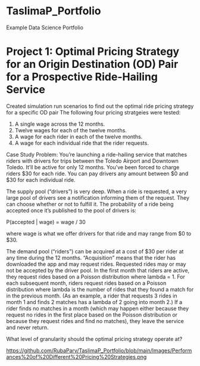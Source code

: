 # TaslimaP_Portfolio
Example Data Science Portfolio

# Project 1: Optimal Pricing Strategy for an Origin Destination (OD) Pair for a Prospective Ride-Hailing Service

Created simulation run scenarios to find out the optimal ride pricing strategy for a specific OD pair
The following four pricing stratgeies were tested:
1.	A single wage across the 12 months.
2.	Twelve wages for each of the twelve months.
3.	A wage for each rider in each of the twelve months.
4.	A wage for each individual ride that the rider requests.

Case Study Problem: You’re launching a ride-hailing service that matches riders with drivers for trips between the Toledo Airport and Downtown Toledo. It’ll be active for only 12 months. You’ve been forced to charge riders $30 for each ride. You can pay drivers any amount between $0 and $30 for each individual ride.

The supply pool (“drivers”) is very deep. When a ride is requested, a very large pool of drivers see a notification informing them of the request. They can choose whether or not to fulfill it. The probability of a ride being accepted once it’s published to the pool of drivers is:

P(accepted | wage) = wage / 30

where wage is what we offer drivers for that ride and may range from $0 to $30.

The demand pool (“riders”) can be acquired at a cost of $30 per rider at any time during the 12 months. “Acquisition” means that the rider has downloaded the app and may request rides. Requested rides may or may not be accepted by the driver pool. In the first month that riders are active, they request rides based on a Poisson distribution where lambda = 1. For each subsequent month, riders request rides based on a Poisson distribution where lambda is the number of rides that they found a match for in the previous month. (As an example, a rider that requests 3 rides in month 1 and finds 2 matches has a lambda of 2 going into month 2.) If a rider finds no matches in a month (which may happen either because they request no rides in the first place based on the Poisson distribution or because they request rides and find no matches), they leave the service and never return.

What level of granularity should the optimal pricing strategy operate at?

https://github.com/RubaParv/TaslimaP_Portfolio/blob/main/Images/Performances%20of%20Different%20Pricing%20Strategies.png
